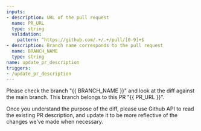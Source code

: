 ```yaml
---
inputs:
- description: URL of the pull request
  name: PR_URL
  type: string
  validation:
    pattern: ^https://github.com/.+/.+/pull/[0-9]+$
- description: Branch name corresponds to the pull request
  name: BRANCH_NAME
  type: string
name: update_pr_description
triggers:
- /update_pr_description
---
```


Please check the branch "{{ BRANCH_NAME }}" and look at the diff against the main branch. This branch belongs to this PR "{{ PR_URL }}".

Once you understand the purpose of the diff, please use Github API to read the existing PR description, and update it to be more reflective of the changes we've made when necessary.